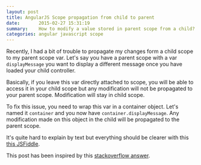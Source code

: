 ```yaml
---
layout: post
title: AngularJS Scope propagation from child to parent
date:       2015-02-27 15:31:19
summary:    How to modify a value stored in parent scope from a child?
categories: angular javascript scope
---
```


Recently, I had a bit of trouble to propagate my changes form a child scope to my parent scope var.
Let's say you have a parent scope with a var `displayMessage` you want to display a different message once you have loaded your child controller.

Basically, if you leave this var directly attached to scope, you will be able to access it in your child scope but any modification will not be propagated to your parent scope. Modification will stay in child scope.

To fix this issue, you need to wrap this var in a container object. Let's named it `container` and you now have `container.displayMessage`. Any modification made on this object in the child will be propagated to the parent scope.

It's quite hard to explain by text but everything should be clearer with this [this JSFiddle][1].

This post has been inspired by this [stackoverflow answer][2].

  [1]: http://jsfiddle.net/vatweb/06wub973/1/
  [2]: http://stackoverflow.com/a/16973319/4143960
